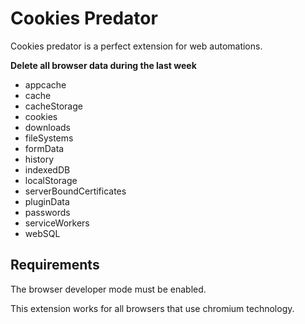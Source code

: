 # Cookies Predator

Cookies predator is a perfect extension for web automations.

**Delete all browser data during the last week** 

- appcache
- cache
- cacheStorage
- cookies
- downloads
- fileSystems
- formData
- history
- indexedDB
- localStorage
- serverBoundCertificates
- pluginData
- passwords
- serviceWorkers
- webSQL

## Requirements

The browser developer mode must be enabled.

This extension works for all browsers that use chromium technology.